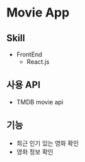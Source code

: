 # Movie App

## Skill
* FrontEnd
    * React.js

## 사용 API
* TMDB movie api
    

## 기능
* 최근 인기 있는 영화 확인
* 영화 정보 확인